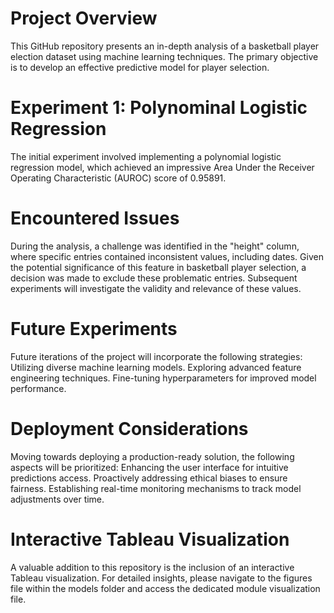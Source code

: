 # Project Overview
This GitHub repository presents an in-depth analysis of a basketball player election dataset using machine learning techniques. The primary objective is to develop an effective predictive model for player selection.
# Experiment 1: Polynominal Logistic Regression
The initial experiment involved implementing a polynomial logistic regression model, which achieved an impressive Area Under the Receiver Operating Characteristic (AUROC) score of 0.95891.
# Encountered Issues
During the analysis, a challenge was identified in the "height" column, where specific entries contained inconsistent values, including dates. Given the potential significance of this feature in basketball player selection, a decision was made to exclude these problematic entries. Subsequent experiments will investigate the validity and relevance of these values.
# Future Experiments
Future iterations of the project will incorporate the following strategies:
Utilizing diverse machine learning models.
Exploring advanced feature engineering techniques.
Fine-tuning hyperparameters for improved model performance.
# Deployment Considerations
Moving towards deploying a production-ready solution, the following aspects will be prioritized:
Enhancing the user interface for intuitive predictions access.
Proactively addressing ethical biases to ensure fairness.
Establishing real-time monitoring mechanisms to track model adjustments over time.
# Interactive Tableau Visualization
A valuable addition to this repository is the inclusion of an interactive Tableau visualization. For detailed insights, please navigate to the figures file within the models folder and access the dedicated module visualization file.
